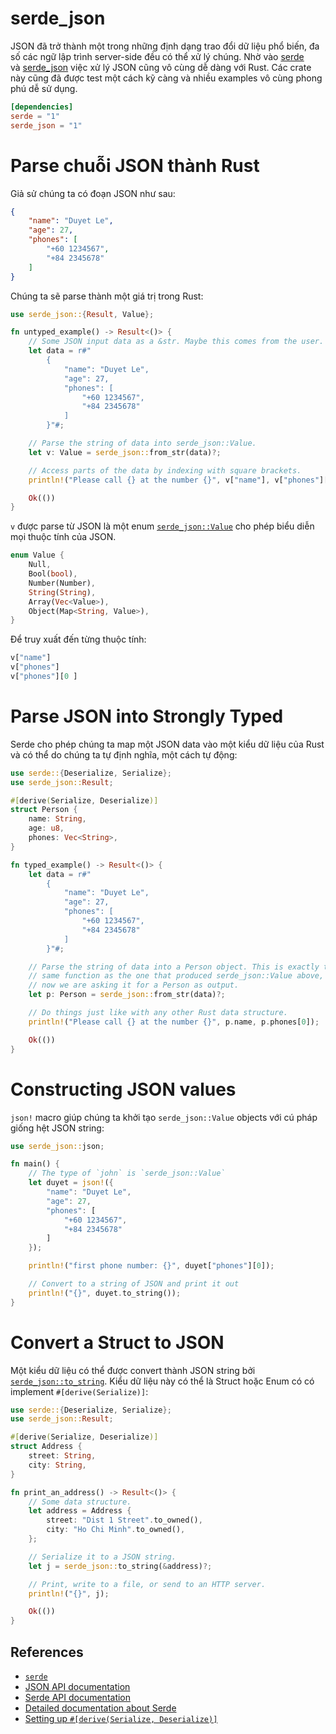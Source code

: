 # serde_json

JSON đã trở thành một trong những định dạng trao đổi dữ liệu phổ biến, đa số các ngữ lập trình server-side đều có thể xử lý chúng.
Nhờ vào [serde](https://crates.io/crates/serde) và [serde_json](https://crates.io/crates/serde_json) việc xử lý JSON cũng vô cùng dễ dàng với Rust.
Các crate này cũng đã được test một cách kỹ càng và nhiều examples vô cùng phong phú dễ sử dụng.

```toml
[dependencies]
serde = "1"
serde_json = "1"
```

# Parse chuỗi JSON thành Rust

Giả sử chúng ta có đoạn JSON như sau:

```json
{
	"name": "Duyet Le",
	"age": 27,
	"phones": [
		"+60 1234567",
		"+84 2345678"
	]
}
```

Chúng ta sẽ parse thành một giá trị trong Rust:

```rust
use serde_json::{Result, Value};

fn untyped_example() -> Result<()> {
    // Some JSON input data as a &str. Maybe this comes from the user.
    let data = r#"
        {
			"name": "Duyet Le",
			"age": 27,
			"phones": [
				"+60 1234567",
				"+84 2345678"
			]
        }"#;

    // Parse the string of data into serde_json::Value.
    let v: Value = serde_json::from_str(data)?;

    // Access parts of the data by indexing with square brackets.
    println!("Please call {} at the number {}", v["name"], v["phones"][0]);

    Ok(())
}
```

`v` được parse từ JSON là một enum [`serde_json::Value`](https://docs.rs/serde_json/1/serde_json/value/enum.Value.html) cho phép biểu diễn mọi thuộc tính của JSON.

```rust
enum Value {
    Null,
    Bool(bool),
    Number(Number),
    String(String),
    Array(Vec<Value>),
    Object(Map<String, Value>),
}
```

Để truy xuất đến từng thuộc tính:

```rust
v["name"]
v["phones"]
v["phones"][0 ]
```

# Parse JSON into Strongly Typed

Serde cho phép chúng ta map một JSON data vào một kiểu dữ liệu của Rust và có thể do chúng ta tự định nghĩa, một cách tự động:

```rust
use serde::{Deserialize, Serialize};
use serde_json::Result;

#[derive(Serialize, Deserialize)]
struct Person {
    name: String,
    age: u8,
    phones: Vec<String>,
}

fn typed_example() -> Result<()> {
    let data = r#"
        {
			"name": "Duyet Le",
			"age": 27,
			"phones": [
				"+60 1234567",
				"+84 2345678"
			]
        }"#;

    // Parse the string of data into a Person object. This is exactly the
    // same function as the one that produced serde_json::Value above, but
    // now we are asking it for a Person as output.
    let p: Person = serde_json::from_str(data)?;

    // Do things just like with any other Rust data structure.
    println!("Please call {} at the number {}", p.name, p.phones[0]);

    Ok(())
}
```

# Constructing JSON values

`json!` macro giúp chúng ta khởi tạo `serde_json::Value` objects với cú pháp giống hệt JSON string:

```rust
use serde_json::json;

fn main() {
    // The type of `john` is `serde_json::Value`
    let duyet = json!({
        "name": "Duyet Le",
		"age": 27,
		"phones": [
			"+60 1234567",
			"+84 2345678"
		]
    });

    println!("first phone number: {}", duyet["phones"][0]);

    // Convert to a string of JSON and print it out
    println!("{}", duyet.to_string());
}
```

# Convert a Struct to JSON

Một kiểu dữ liệu có thể được convert thành JSON string bởi [`serde_json::to_string`](https://docs.rs/serde_json/1/serde_json/ser/fn.to_string.html). Kiểu dữ liệu này có thể là Struct hoặc Enum có có implement `#[derive(Serialize)]`:

```rust
use serde::{Deserialize, Serialize};
use serde_json::Result;

#[derive(Serialize, Deserialize)]
struct Address {
    street: String,
    city: String,
}

fn print_an_address() -> Result<()> {
    // Some data structure.
    let address = Address {
        street: "Dist 1 Street".to_owned(),
        city: "Ho Chi Minh".to_owned(),
    };

    // Serialize it to a JSON string.
    let j = serde_json::to_string(&address)?;

    // Print, write to a file, or send to an HTTP server.
    println!("{}", j);

    Ok(())
}
```

## References

- [`serde`]
- [JSON API documentation](https://docs.rs/serde_json)
- [Serde API documentation](https://docs.rs/serde)
- [Detailed documentation about Serde](https://serde.rs/)
- [Setting up `#[derive(Serialize, Deserialize)]`](https://serde.rs/derive.html)

[`serde`]: ../serde.md